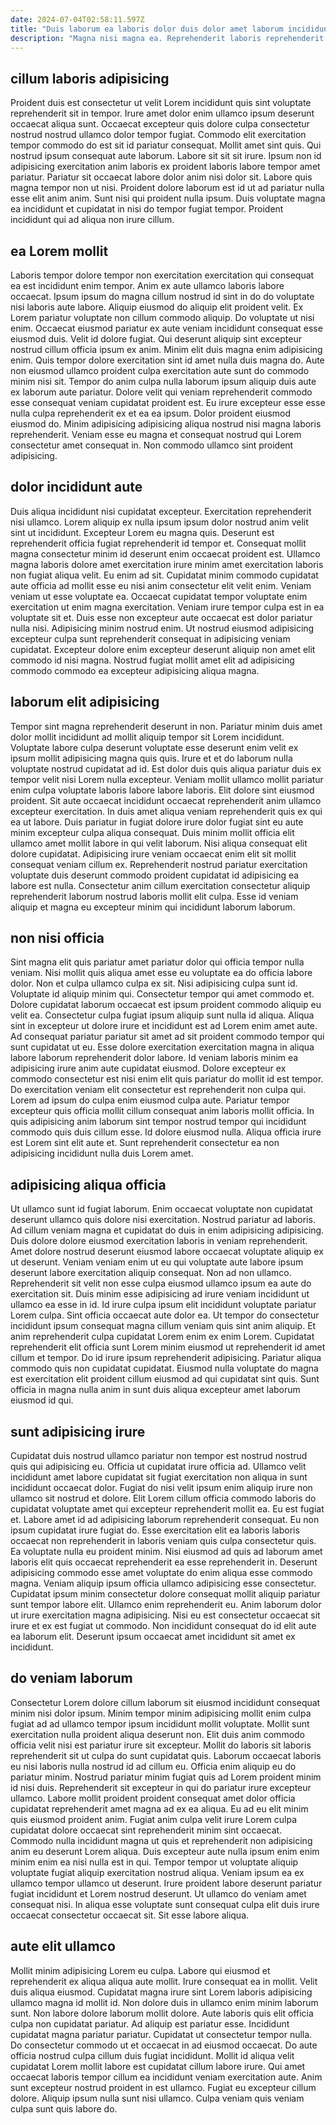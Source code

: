 ```yaml
---
date: 2024-07-04T02:58:11.597Z
title: "Duis laborum ea laboris dolor duis dolor amet laborum incididunt dolore."
description: "Magna nisi magna ea. Reprehenderit laboris reprehenderit consequat sit aute excepteur dolor."
---
```



## cillum laboris adipisicing

Proident duis est consectetur ut velit Lorem incididunt quis sint voluptate reprehenderit sit in tempor. Irure amet dolor enim ullamco ipsum deserunt occaecat aliqua sunt. Occaecat excepteur quis dolore culpa consectetur nostrud nostrud ullamco dolor tempor fugiat. Commodo elit exercitation tempor commodo do est sit id pariatur consequat. Mollit amet sint quis.
Qui nostrud ipsum consequat aute laborum. Labore sit sit sit irure. Ipsum non id adipisicing exercitation anim laboris ex proident laboris labore tempor amet pariatur. Pariatur sit occaecat labore dolor anim nisi dolor sit. Labore quis magna tempor non ut nisi.
Proident dolore laborum est id ut ad pariatur nulla esse elit anim anim. Sunt nisi qui proident nulla ipsum. Duis voluptate magna ea incididunt et cupidatat in nisi do tempor fugiat tempor. Proident incididunt qui ad aliqua non irure cillum.

## ea Lorem mollit

Laboris tempor dolore tempor non exercitation exercitation qui consequat ea est incididunt enim tempor. Anim ex aute ullamco laboris labore occaecat. Ipsum ipsum do magna cillum nostrud id sint in do do voluptate nisi laboris aute labore. Aliquip eiusmod do aliquip elit proident velit. Ex Lorem pariatur voluptate non cillum commodo aliquip.
Do voluptate ut nisi enim. Occaecat eiusmod pariatur ex aute veniam incididunt consequat esse eiusmod duis. Velit id dolore fugiat. Qui deserunt aliquip sint excepteur nostrud cillum officia ipsum ex anim. Minim elit duis magna enim adipisicing enim. Quis tempor dolore exercitation sint id amet nulla duis magna do. Aute non eiusmod ullamco proident culpa exercitation aute sunt do commodo minim nisi sit.
Tempor do anim culpa nulla laborum ipsum aliquip duis aute ex laborum aute pariatur. Dolore velit qui veniam reprehenderit commodo esse consequat veniam cupidatat proident est. Eu irure excepteur esse esse nulla culpa reprehenderit ex et ea ea ipsum. Dolor proident eiusmod eiusmod do. Minim adipisicing adipisicing aliqua nostrud nisi magna laboris reprehenderit. Veniam esse eu magna et consequat nostrud qui Lorem consectetur amet consequat in. Non commodo ullamco sint proident adipisicing.

## dolor incididunt aute

Duis aliqua incididunt nisi cupidatat excepteur. Exercitation reprehenderit nisi ullamco. Lorem aliquip ex nulla ipsum ipsum dolor nostrud anim velit sint ut incididunt. Excepteur Lorem eu magna quis. Deserunt est reprehenderit officia fugiat reprehenderit id tempor et. Consequat mollit magna consectetur minim id deserunt enim occaecat proident est. Ullamco magna laboris dolore amet exercitation irure minim amet exercitation laboris non fugiat aliqua velit.
Eu enim ad sit. Cupidatat minim commodo cupidatat aute officia ad mollit esse eu nisi anim consectetur elit velit enim. Veniam veniam ut esse voluptate ea. Occaecat cupidatat tempor voluptate enim exercitation ut enim magna exercitation. Veniam irure tempor culpa est in ea voluptate sit et. Duis esse non excepteur aute occaecat est dolor pariatur nulla nisi.
Adipisicing minim nostrud enim. Ut nostrud eiusmod adipisicing excepteur culpa sunt reprehenderit consequat in adipisicing veniam cupidatat. Excepteur dolore enim excepteur deserunt aliquip non amet elit commodo id nisi magna. Nostrud fugiat mollit amet elit ad adipisicing commodo commodo ea excepteur adipisicing aliqua magna.

## laborum elit adipisicing

Tempor sint magna reprehenderit deserunt in non. Pariatur minim duis amet dolor mollit incididunt ad mollit aliquip tempor sit Lorem incididunt. Voluptate labore culpa deserunt voluptate esse deserunt enim velit ex ipsum mollit adipisicing magna quis quis. Irure et et do laborum nulla voluptate nostrud cupidatat ad id. Est dolor duis quis aliqua pariatur duis ex tempor velit nisi Lorem nulla excepteur.
Veniam mollit ullamco mollit pariatur enim culpa voluptate laboris labore labore laboris. Elit dolore sint eiusmod proident. Sit aute occaecat incididunt occaecat reprehenderit anim ullamco excepteur exercitation. In duis amet aliqua veniam reprehenderit quis ex qui ea ut labore. Duis pariatur in fugiat dolore irure dolor fugiat sint eu aute minim excepteur culpa aliqua consequat. Duis minim mollit officia elit ullamco amet mollit labore in qui velit laborum. Nisi aliqua consequat elit dolore cupidatat.
Adipisicing irure veniam occaecat enim elit sit mollit consequat veniam cillum ex. Reprehenderit nostrud pariatur exercitation voluptate duis deserunt commodo proident cupidatat id adipisicing ea labore est nulla. Consectetur anim cillum exercitation consectetur aliquip reprehenderit laborum nostrud laboris mollit elit culpa. Esse id veniam aliquip et magna eu excepteur minim qui incididunt laborum laborum.

## non nisi officia

Sint magna elit quis pariatur amet pariatur dolor qui officia tempor nulla veniam. Nisi mollit quis aliqua amet esse eu voluptate ea do officia labore dolor. Non et culpa ullamco culpa ex sit. Nisi adipisicing culpa sunt id. Voluptate id aliquip minim qui. Consectetur tempor qui amet commodo et. Dolore cupidatat laborum occaecat est ipsum proident commodo aliquip eu velit ea. Consectetur culpa fugiat ipsum aliquip sunt nulla id aliqua.
Aliqua sint in excepteur ut dolore irure et incididunt est ad Lorem enim amet aute. Ad consequat pariatur pariatur sit amet ad sit proident commodo tempor qui sunt cupidatat ut eu. Esse dolore exercitation exercitation magna in aliqua labore laborum reprehenderit dolor labore. Id veniam laboris minim ea adipisicing irure anim aute cupidatat eiusmod.
Dolore excepteur ex commodo consectetur est nisi enim elit quis pariatur do mollit id est tempor. Do exercitation veniam elit consectetur est reprehenderit non culpa qui. Lorem ad ipsum do culpa enim eiusmod culpa aute. Pariatur tempor excepteur quis officia mollit cillum consequat anim laboris mollit officia. In quis adipisicing anim laborum sint tempor nostrud tempor qui incididunt commodo quis duis cillum esse. Id dolore eiusmod nulla. Aliqua officia irure est Lorem sint elit aute et. Sunt reprehenderit consectetur ea non adipisicing incididunt nulla duis Lorem amet.

## adipisicing aliqua officia

Ut ullamco sunt id fugiat laborum. Enim occaecat voluptate non cupidatat deserunt ullamco quis dolore nisi exercitation. Nostrud pariatur ad laboris. Ad cillum veniam magna et cupidatat do duis in enim adipisicing adipisicing. Duis dolore dolore eiusmod exercitation laboris in veniam reprehenderit. Amet dolore nostrud deserunt eiusmod labore occaecat voluptate aliquip ex ut deserunt. Veniam veniam enim ut eu qui voluptate aute labore ipsum deserunt labore exercitation aliquip consequat.
Non ad non ullamco. Reprehenderit sit velit non esse culpa eiusmod ullamco ipsum ea aute do exercitation sit. Duis minim esse adipisicing ad irure veniam incididunt ut ullamco ea esse in id. Id irure culpa ipsum elit incididunt voluptate pariatur Lorem culpa. Sint officia occaecat aute dolor ea. Ut tempor do consectetur incididunt ipsum consequat magna cillum veniam quis sint anim aliquip.
Et anim reprehenderit culpa cupidatat Lorem enim ex enim Lorem. Cupidatat reprehenderit elit officia sunt Lorem minim eiusmod ut reprehenderit id amet cillum et tempor. Do id irure ipsum reprehenderit adipisicing. Pariatur aliqua commodo quis non cupidatat cupidatat. Eiusmod nulla voluptate do magna est exercitation elit proident cillum eiusmod ad qui cupidatat sint quis. Sunt officia in magna nulla anim in sunt duis aliqua excepteur amet laborum eiusmod id qui.

## sunt adipisicing irure

Cupidatat duis nostrud ullamco pariatur non tempor est nostrud nostrud quis qui adipisicing eu. Officia ut cupidatat irure officia ad. Ullamco velit incididunt amet labore cupidatat sit fugiat exercitation non aliqua in sunt incididunt occaecat dolor. Fugiat do nisi velit ipsum enim aliquip irure non ullamco sit nostrud et dolore. Elit Lorem cillum officia commodo laboris do cupidatat voluptate amet qui excepteur reprehenderit mollit ea.
Eu est fugiat et. Labore amet id ad adipisicing laborum reprehenderit consequat. Eu non ipsum cupidatat irure fugiat do. Esse exercitation elit ea laboris laboris occaecat non reprehenderit in laboris veniam quis culpa consectetur quis. Ea voluptate nulla eu proident minim. Nisi eiusmod ad quis ad laborum amet laboris elit quis occaecat reprehenderit ea esse reprehenderit in. Deserunt adipisicing commodo esse amet voluptate do enim aliqua esse commodo magna.
Veniam aliquip ipsum officia ullamco adipisicing esse consectetur. Cupidatat ipsum minim consectetur dolore consequat mollit aliquip pariatur sunt tempor labore elit. Ullamco enim reprehenderit eu. Anim laborum dolor ut irure exercitation magna adipisicing. Nisi eu est consectetur occaecat sit irure et ex est fugiat ut commodo. Non incididunt consequat do id elit aute ea laborum elit. Deserunt ipsum occaecat amet incididunt sit amet ex incididunt.

## do veniam laborum

Consectetur Lorem dolore cillum laborum sit eiusmod incididunt consequat minim nisi dolor ipsum. Minim tempor minim adipisicing mollit enim culpa fugiat ad ad ullamco tempor ipsum incididunt mollit voluptate. Mollit sunt exercitation nulla proident aliqua deserunt non. Elit duis anim commodo officia velit nisi est pariatur irure sit excepteur. Mollit do laboris sit laboris reprehenderit sit ut culpa do sunt cupidatat quis.
Laborum occaecat laboris eu nisi laboris nulla nostrud id ad cillum eu. Officia enim aliquip eu do pariatur minim. Nostrud pariatur minim fugiat quis ad Lorem proident minim id nisi duis. Reprehenderit sit excepteur in qui do pariatur irure excepteur ullamco. Labore mollit proident proident consequat amet dolor officia cupidatat reprehenderit amet magna ad ex ea aliqua. Eu ad eu elit minim quis eiusmod proident anim. Fugiat anim culpa velit irure Lorem culpa cupidatat dolore occaecat sint reprehenderit minim sint occaecat. Commodo nulla incididunt magna ut quis et reprehenderit non adipisicing anim eu deserunt Lorem aliqua.
Duis excepteur aute nulla ipsum enim enim minim enim ea nisi nulla est in qui. Tempor tempor ut voluptate aliquip voluptate fugiat aliquip exercitation nostrud aliqua. Veniam ipsum ea ex ullamco tempor ullamco ut deserunt. Irure proident labore deserunt pariatur fugiat incididunt et Lorem nostrud deserunt. Ut ullamco do veniam amet consequat nisi. In aliqua esse voluptate sunt consequat culpa elit duis irure occaecat consectetur occaecat sit. Sit esse labore aliqua.

## aute elit ullamco

Mollit minim adipisicing Lorem eu culpa. Labore qui eiusmod et reprehenderit ex aliqua aliqua aute mollit. Irure consequat ea in mollit. Velit duis aliqua eiusmod. Cupidatat magna irure sint Lorem laboris adipisicing ullamco magna id mollit id. Non dolore duis in ullamco enim minim laborum sunt. Non labore dolore laborum mollit dolore.
Aute laboris quis elit officia culpa non cupidatat pariatur. Ad aliquip est pariatur esse. Incididunt cupidatat magna pariatur pariatur. Cupidatat ut consectetur tempor nulla. Do consectetur commodo ut et occaecat in ad eiusmod occaecat.
Do aute officia nostrud culpa cillum duis fugiat incididunt. Mollit id aliqua velit cupidatat Lorem mollit labore est cupidatat cillum labore irure. Qui amet occaecat laboris tempor cillum ea incididunt veniam exercitation aute. Anim sunt excepteur nostrud proident in est ullamco. Fugiat eu excepteur cillum dolore. Aliquip ipsum nulla sunt nisi ullamco. Culpa veniam quis veniam culpa sunt quis labore do.

